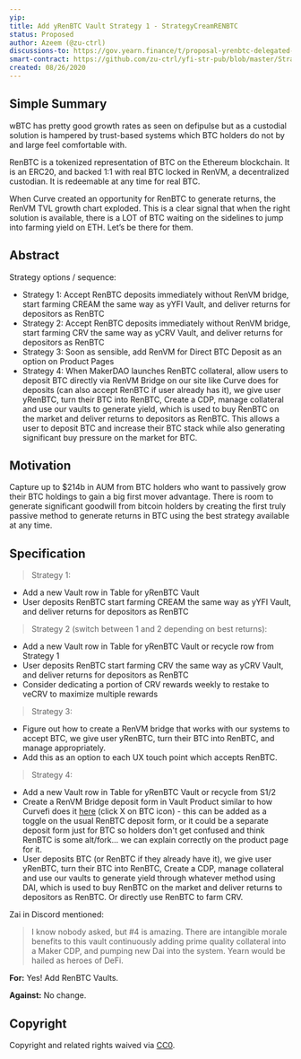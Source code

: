 ```yaml
---
yip: 
title: Add yRenBTC Vault Strategy 1 - StrategyCreamRENBTC
status: Proposed
author: Azeem (@zu-ctrl)
discussions-to: https://gov.yearn.finance/t/proposal-yrenbtc-delegated-vault/3470
smart-contract: https://github.com/zu-ctrl/yfi-str-pub/blob/master/StrategyCreamRENBTC.sol
created: 08/26/2020
---
```

<!--You can leave these HTML comments in your merged SIP and delete the visible duplicate text guides, they will not appear and may be helpful to refer to if you edit it again. This is the suggested template for new SIPs. Note that an SIP number will be assigned by an editor. When opening a pull request to submit your SIP, please use an abbreviated title in the filename, `sip-draft_title_abbrev.md`. The title should be 44 characters or less.-->

## Simple Summary
<!--"If you can't explain it simply, you don't understand it well enough." Simply describe the outcome the proposed changes intends to achieve. This should be non-technical and accessible to a casual community member.-->
wBTC has pretty good growth rates as seen on defipulse but as a custodial solution is hampered by trust-based systems which BTC holders do not by and large feel comfortable with.

RenBTC is a tokenized representation of BTC on the Ethereum blockchain. It is an ERC20, and backed 1:1 with real BTC locked in RenVM, a decentralized custodian. It is redeemable at any time for real BTC.

When Curve created an opportunity for RenBTC to generate returns, the RenVM TVL growth chart exploded. This is a clear signal that when the right solution is available, there is a LOT of BTC waiting on the sidelines to jump into farming yield on ETH. Let’s be there for them.

## Abstract
<!--A short (~200 word) description of the proposed change, the abstract should clearly describe the proposed change. This is what *will* be done if the SIP is implemented, not *why* it should be done or *how* it will be done. If the SIP proposes deploying a new contract, write, "we propose to deploy a new contract that will do x".-->
Strategy options / sequence:
* Strategy 1: Accept RenBTC deposits immediately without RenVM bridge, start farming CREAM the same way as yYFI Vault, and deliver returns for depositors as RenBTC
* Strategy 2: Accept RenBTC deposits immediately without RenVM bridge, start farming CRV the same way as yCRV Vault, and deliver returns for depositors as RenBTC
* Strategy 3: Soon as sensible, add RenVM for Direct BTC Deposit as an option on Product Pages
* Strategy 4: When MakerDAO launches RenBTC collateral, allow users to deposit BTC directly via RenVM Bridge on our site like Curve does for deposits (can also accept RenBTC if user already has it), we give user yRenBTC, turn their BTC into RenBTC, Create a CDP, manage collateral and use our vaults to generate yield, which is used to buy RenBTC on the market and deliver returns to depositors as RenBTC. This allows a user to deposit BTC and increase their BTC stack while also generating significant buy pressure on the market for BTC.

## Motivation
<!--This is the problem statement. This is the *why* of the SIP. It should clearly explain *why* the current state of the protocol is inadequate.  It is critical that you explain *why* the change is needed, if the SIP proposes changing how something is calculated, you must address *why* the current calculation is innaccurate or wrong. This is not the place to describe how the SIP will address the issue!-->
Capture up to $214b in AUM from BTC holders who want to passively grow their BTC holdings to gain a big first mover advantage. There is room to generate significant goodwill from bitcoin holders by creating the first truly passive method to generate returns in BTC using the best strategy available at any time.

## Specification
<!--The specification should describe the syntax and semantics of any new feature, there are five sections-->
> Strategy 1:
* Add a new Vault row in Table for yRenBTC Vault
* User deposits RenBTC start farming CREAM the same way as yYFI Vault, and deliver returns for depositors as RenBTC

> Strategy 2 (switch between 1 and 2 depending on best returns):
* Add a new Vault row in Table for yRenBTC Vault or recycle row from Strategy 1
* User deposits RenBTC start farming CRV the same way as yCRV Vault, and deliver returns for depositors as RenBTC
* Consider dedicating a portion of CRV rewards weekly to restake to veCRV to maximize multiple rewards

> Strategy 3:
* Figure out how to create a RenVM bridge that works with our systems to accept BTC, we give user yRenBTC, turn their BTC into RenBTC, and manage appropriately.
* Add this as an option to each UX touch point which accepts RenBTC. 

> Strategy 4: 
* Add a new Vault row in Table for yRenBTC Vault or recycle from S1/2
* Create a RenVM Bridge deposit form in Vault Product similar to how Curvefi does it [here](https://www.curve.fi/ren/deposit) (click X on BTC icon) - this can be added as a toggle on the usual RenBTC deposit form, or it could be a separate deposit form just for BTC so holders don't get confused and think RenBTC is some alt/fork... we can explain correctly on the product page for it. 
* User deposits BTC (or RenBTC if they already have it), we give user yRenBTC, turn their BTC into RenBTC, Create a CDP, manage collateral and use our vaults to generate yield through whatever method using DAI, which is used to buy RenBTC on the market and deliver returns to depositors as RenBTC. Or directly use RenBTC to farm CRV. 

Zai in Discord mentioned: 
> I know nobody asked, but #4 is amazing. There are intangible morale benefits to this vault continuously adding prime quality collateral into a Maker CDP, and pumping new Dai into the system. Yearn would be hailed as heroes of DeFi.

**For:** Yes! Add RenBTC Vaults.

**Against:** No change.

## Copyright
Copyright and related rights waived via [CC0](https://creativecommons.org/publicdomain/zero/1.0/).

